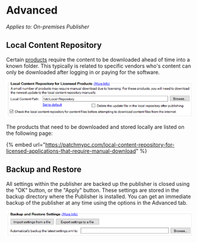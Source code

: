# Advanced

_Applies to: On-premises Publisher_

## Local Content Repository

Certain [products](https://patchmypc.com/local-content-repository-for-licensed-applications-that-require-manual-download) require the content to be downloaded ahead of time into a known folder. This typically is related to specific vendors who's content can only be downloaded after logging in or paying for the software. &#x20;

![](<../../_images/gitbook/image%20%281173).png>)

The products that need to be downloaded and stored locally are listed on the following page:&#x20;

{% embed url="https://patchmypc.com/local-content-repository-for-licensed-applications-that-require-manual-download" %}

## Backup and Restore

All settings within the publisher are backed up the publisher is closed using the "OK" button, or the "Apply" button. These settings are stored in the backup directory where the Publisher is installed. You can get an immediate backup of the publisher at any time using the options in the Advanced tab.

![](<../../_images/gitbook/image%20%281104).png>)
